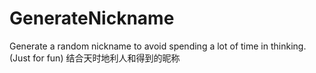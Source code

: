 # GenerateNickname
Generate a random nickname to avoid spending a lot of time in thinking.(Just for fun)
结合天时地利人和得到的昵称